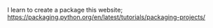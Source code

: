 I learn to create a package this website;
https://packaging.python.org/en/latest/tutorials/packaging-projects/

